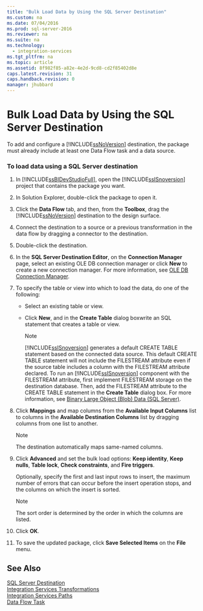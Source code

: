 ```yaml
---
title: "Bulk Load Data by Using the SQL Server Destination"
ms.custom: na
ms.date: 07/04/2016
ms.prod: sql-server-2016
ms.reviewer: na
ms.suite: na
ms.technology: 
  - integration-services
ms.tgt_pltfrm: na
ms.topic: article
ms.assetid: 8f982f85-a82e-4e2d-9cd8-cd2f85402d8e
caps.latest.revision: 31
caps.handback.revision: 0
manager: jhubbard
---
```

# Bulk Load Data by Using the SQL Server Destination
To add and configure a [!INCLUDE[ssNoVersion](../../Topics/TopicNameContainA/tokens/ssNoVersion_md.md)] destination, the package must already include at least one Data Flow task and a data source.  
  
### To load data using a SQL Server destination  
  
1.  In [!INCLUDE[ssBIDevStudioFull](../../Topics/TopicNameContainA/tokens/ssBIDevStudioFull_md.md)], open the [!INCLUDE[ssISnoversion](../../Topics/TopicNameContainA/tokens/ssISnoversion_md.md)] project that contains the package you want.  
  
2.  In Solution Explorer, double-click the package to open it.  
  
3.  Click the **Data Flow** tab, and then, from the **Toolbox**, drag the [!INCLUDE[ssNoVersion](../../Topics/TopicNameContainA/tokens/ssNoVersion_md.md)] destination to the design surface.  
  
4.  Connect the destination to a source or a previous transformation in the data flow by dragging a connector to the destination.  
  
5.  Double-click the destination.  
  
6.  In the **SQL Server Destination Editor**, on the **Connection Manager** page, select an existing OLE DB connection manager or click **New** to create a new connection manager. For more information, see [OLE DB Connection Manager](../../Topics/TopicNameNotContainA/OLE-DB-Connection-Manager.md).  
  
7.  To specify the table or view into which to load the data, do one of the following:  
  
    -   Select an existing table or view.  
  
    -   Click **New**, and in the **Create Table** dialog boxwrite an SQL statement that creates a table or view.  
  
        > [!NOTE]  
        >  [!INCLUDE[ssISnoversion](../../Topics/TopicNameContainA/tokens/ssISnoversion_md.md)] generates a default CREATE TABLE statement based on the connected data source. This default CREATE TABLE statement will not include the FILESTREAM attribute even if the source table includes a column with the FILESTREAM attribute declared. To run an [!INCLUDE[ssISnoversion](../../Topics/TopicNameContainA/tokens/ssISnoversion_md.md)] component with the FILESTREAM attribute, first implement FILESTREAM storage on the destination database. Then, add the FILESTREAM attribute to the CREATE TABLE statement in the **Create Table** dialog box. For more information, see [Binary Large Object (Blob) Data (SQL Server)](../../Topics/TopicNameNotContainA/Binary-Large-Object--Blob--Data--SQL-Server-.md).  
  
8.  Click **Mappings** and map columns from the **Available Input Columns** list to columns in the **Available Destination Columns** list by dragging columns from one list to another.  
  
    > [!NOTE]  
    >  The destination automatically maps same-named columns.  
  
9. Click **Advanced** and set the bulk load options: **Keep identity**, **Keep nulls**, **Table lock**, **Check constraints**, and **Fire triggers**.  
  
     Optionally, specify the first and last input rows to insert, the maximum number of errors that can occur before the insert operation stops, and the columns on which the insert is sorted.  
  
    > [!NOTE]  
    >  The sort order is determined by the order in which the columns are listed.  
  
10. Click **OK**.  
  
11. To save the updated package, click **Save Selected Items** on the **File** menu.  
  
## See Also  
 [SQL Server Destination](../../Topics/TopicNameNotContainA/SQL-Server-Destination.md)   
 [Integration Services Transformations](../../Topics/TopicNameNotContainA/Integration-Services-Transformations.md)   
 [Integration Services Paths](../../Topics/TopicNameNotContainA/Integration-Services-Paths.md)   
 [Data Flow Task](../../Topics/TopicNameNotContainA/Data-Flow-Task.md)